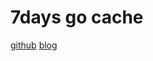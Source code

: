 # 7days go cache

[github](https://github.com/geektutu/7days-golang)
[blog](https://geektutu.com/post/geecache.html)
